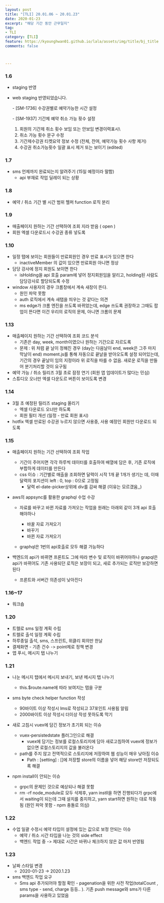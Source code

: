 ```yaml
---
layout: post
title: "[TLI] 20.01.06 ~ 20.01.23"
date: 2020-01-23
excerpt: "해당 기간 동안 근무일지"
tag:
- TLI
category: [TLI]
feature: https://kyounghwan01.github.io/lala/assets/img/title/bj_title.jpg
comments: false



---
```


### 1.6

- staging 반영

- web staging 반영되었습니다.

  \- [SM-1736] 수강권별로 예약가능한 시간 설정

  \- [SM-1937] 기간제 예약 취소 가능 횟수 설정

  1. 회원의 기간제 취소 횟수 보임 또는 안보임 변경이력표시\
  2. 취소 가능 횟수 문구 수정
  3. 기간제수강권 티켓요약 정보 수정 (전체, 잔여, 예약가능 횟수 사항 제거)
  4. 수강권 취소가능횟수 일괄 표시 제거 또는 보이기 (edited) 



### 1.7

- sms 언제까지 완료되는지 알려주기 (15일 예정이라 말함)
  - api 부재로 작업 딜레이 되는 상황

### 1.8

- 예약 / 취소 기간 별 시간 범위 헬퍼 function 로직 분리

### 1.9

- 매출페이지 원하는 기간 선택하여 조회 지라 받음 ( open )
- 회원 엑셀 다운로드시 수강권 종류 넣도록

### 1.10

- 일정 탭에 보이는 회원들이 만료회원인 경우 만료 표시가 있으면 한다
  - inactiveMember 의 값이 있으면 만료회원 아니면 정상 
- 담당 강사에 정지 회원도 보이면 한다
  - isHolding을 api 호출 param에 넣어 정지회원임을 알리고, holding된 사람도 담당강사로 할당되도록 수정
- window 사용자의 경우 크롬창에서 계속 새창이 뜬다.
  - 원인 파악 못함 
  - auth 로직에서 계속 새탭을 띄우는 것 같다는 의견
  - ms edge가 크롬 엔진을 쓰도록 바뀌었는데, edge 쓰도록 권장하고 그때도 팝업이 뜬다면 이건 우리의 로직의 문제, 아니면 크롬의 문제

### 1.13

- 매출페이지 원하는 기간 선택하여 조회 코드 분석
  - 기존은 day, week, month이였으나 원하는 기간으로 자르도록 
  - 문제 : 위 처럼 끝 날이 정해진 경우 (day는 다음날이 end, week은 그주 마지막날이 end) moment.js를 통해 자동으로 끝날을 받아오도록 설정 되어있는데, 기간의 경우 끝날이 임의 지정이라 위 로직을 따를 수 없음. 새로운 로직을 만들어 분기처리할 것이 요구됨
- 예약 가능 / 취소 릴리즈 3월 초로 잠정 연기 (회원 앱 업데이트가 많다는 민심)
- 스튜디오 오너만 엑셀 다운도르 버튼이 보이도록 변경

### 1.14

- 3월 초 예정된 릴리즈 staging 올리기
  - 엑셀 다운로드 오너만 하도록
  - 회원 필터 개선 (일정 - 만료 회원 표시)
- hotfix 엑셀 만료된 수강권 누르지 않으면 사용중, 사용 예정인 회원만 다운로드 되도록

### 1.15

- 매출페이지 원하는 기간 선택하여 조회 작업

  - 기간이 주어지면 각각 하루씩 데이터를 호출하여 배열에 담은 후, 기존 로직에 부합하게 데이터를 만든다 
  - css 이슈 : 기간별로 매출을 조회하면 달력이 시작 1개 끝 1개가 생기는 데, 이때 달력의 포지션이 left : 0, top : 0으로 고정됨
    - 달력 el-date-picker상위에 div를 감싸 해결 (이유는 모르갰움,,)

- aws의 appsync를 활용한 graphql 수업 수강

  - 자료를 바꾸고 바뀐 자료를 가져오는 작업을 원래는 아래외 같이 3개 api 호출해야하나
    - 바꿀 자료 가져오기
    - 바꾸기
    - 바뀐 자료 가져오기

  - graphql은 1번의 api호출로 모두 해결 가능하다

- 백엔드의 api가 바뀌면 프론트도 그에 따라 변수 및 로직이 바뀌어야하나 grapql은 api가 바뀌어도 기존 사용되던 로직은 보장이 되고, 새로 추가되는 로직만 보강하면 된다

  - 프론트와 서버간 의존성이 낮아진다



### 1.16~17

- 워크숍

### 1.20

- 트렐로 sms 일정 계획 수립
- 트렐로 출석 일정 계획 수립
- 하루종일 출석, sms, 스프린트, 위클리 회의만 한날
- 결제화면 - 기존 건수 -> point제로 정책 변경
- 앱 푸시, 메시지 탭 나누기

### 1.21

- 나눈 메시지 탭에서 메시지 보내기, 보낸 메시지 탭 나누기
  - this.$route.name에 따라 보여지는 탭을 구분
- sms byte check helper function 작성
  - 90바이트 이상 작성시 lms로 작성되고 37포인트 사용됨 알림
  - 2000바이트 이상 작성시 더이상 작성 못하도록 막기
- 새로 고침시 vuex에 담긴 정보가 초기회 되는 이슈 
  - vuex-persistedstate 플러그인으로 해결
    - vuex에 담기는 정보를 로컬스토리지에 담아 새로고침하여 vuex에 정보가 없으면 로컬스토리지의 값을 불러온다
  - path를 주지 않고 전역적으로 스토리지에 저장하여 웹 성능이 매우 낮아짐 이슈
    - Path : [setting] : []에 저장할 store의 이름을 넣어 해당 store만 저장되도록 해결

- npm install이 안되는 이슈
  - grpc의 문제인 것으로 예상되나 해결 못함
  - rm -rf node_module로 모두 삭제후, yarn instll을 하면 진행되다가 grpc에서 waiting이 되는데 그때 설치를 중지하고, yarn start하면 원하는 대로 작동됨 (원인 파악 못함 - npm 충돌로 의심)



### 1.22

- 수업 일괄 수정시 예약 타입이 설정에 있는 값으로 보정 안되는 이슈
  - 예약 / 취소 시간 타입을 나눈 것의 side effect
  - 백엔드 작업 중 -> 제대로 시간은 바뀌나 체크하지 않은 값 마저 반영됨



### 1.23

- 날짜 스타일 변경
  - 2020-01-23 -> 2020.1.23
- sms 백엔드 작업 요구
  - Sms api 추가되어야 할점 확인 - pagenation을 위한 사전 작업(totalCount , sms type - send, charge 등등.. ). 기존 push message와 sms가 다른 params을 사용하고 있었음




